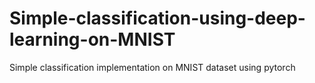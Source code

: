 # Simple-classification-using-deep-learning-on-MNIST
Simple classification implementation on MNIST dataset using pytorch

